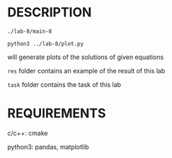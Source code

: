 # DESCRIPTION

`./lab-8/main-8`

`python3 ../lab-8/plot.py`

will generate plots of the solutions of given equations

`res` folder contains an example of the result of this lab

`task` folder contains the task of this lab

# REQUIREMENTS

c/c++: cmake

python3: pandas, matplotlib
